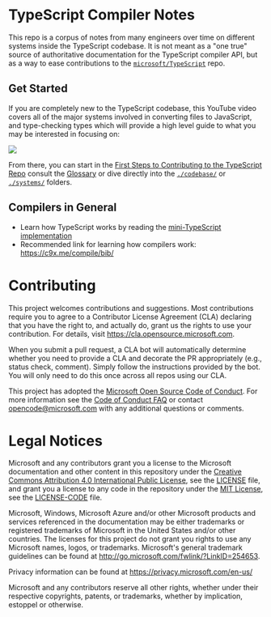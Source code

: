 # TypeScript Compiler Notes

This repo is a corpus of notes from many engineers over time on different systems inside the TypeScript codebase. It is not meant as a "one true" source of authoritative documentation for the TypeScript compiler API, but as a way to ease contributions to the [`microsoft/TypeScript`](https://github.com/microsoft/TypeScript) repo.

## Get Started

If you are completely new to the TypeScript codebase, this YouTube video covers all of the major systems involved in converting files to JavaScript, and type-checking types which will provide a high level guide to what you may be interested in focusing on: 

<a href='https://www.youtube.com/watch?v=X8k_4tZ16qU&list=PLYUbsZda9oHu-EiIdekbAzNO0-pUM5Iqj&index=4'><img src="https://user-images.githubusercontent.com/49038/140491214-720ce354-e526-4599-94ec-72cdbecc2b01.png" /></a>

From there, you can start in the [First Steps to Contributing to the TypeScript Repo](./first_steps.md) consult the [Glossary](./GLOSSARY.md) or dive directly into the [`./codebase/`](./codebase) or [`./systems/`](./systems) folders.

## Compilers in General

- Learn how TypeScript works by reading the [mini-TypeScript implementation](https://github.com/sandersn/mini-typescript#mini-typescript)
- Recommended link for learning how compilers work: https://c9x.me/compile/bib/

# Contributing

This project welcomes contributions and suggestions.  Most contributions require you to agree to a
Contributor License Agreement (CLA) declaring that you have the right to, and actually do, grant us
the rights to use your contribution. For details, visit https://cla.opensource.microsoft.com.

When you submit a pull request, a CLA bot will automatically determine whether you need to provide
a CLA and decorate the PR appropriately (e.g., status check, comment). Simply follow the instructions
provided by the bot. You will only need to do this once across all repos using our CLA.

This project has adopted the [Microsoft Open Source Code of Conduct](https://opensource.microsoft.com/codeofconduct/).
For more information see the [Code of Conduct FAQ](https://opensource.microsoft.com/codeofconduct/faq/) or
contact [opencode@microsoft.com](mailto:opencode@microsoft.com) with any additional questions or comments.

# Legal Notices

Microsoft and any contributors grant you a license to the Microsoft documentation and other content
in this repository under the [Creative Commons Attribution 4.0 International Public License](https://creativecommons.org/licenses/by/4.0/legalcode),
see the [LICENSE](LICENSE) file, and grant you a license to any code in the repository under the [MIT License](https://opensource.org/licenses/MIT), see the
[LICENSE-CODE](LICENSE-CODE) file.

Microsoft, Windows, Microsoft Azure and/or other Microsoft products and services referenced in the documentation
may be either trademarks or registered trademarks of Microsoft in the United States and/or other countries.
The licenses for this project do not grant you rights to use any Microsoft names, logos, or trademarks.
Microsoft's general trademark guidelines can be found at http://go.microsoft.com/fwlink/?LinkID=254653.

Privacy information can be found at https://privacy.microsoft.com/en-us/

Microsoft and any contributors reserve all other rights, whether under their respective copyrights, patents,
or trademarks, whether by implication, estoppel or otherwise.
